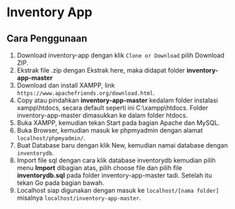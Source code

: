 # Inventory App

## Cara Penggunaan
1.  Download inventory-app dengan klik `Clone or Download` pilih Download ZIP.
2.  Ekstrak file .zip dengan Ekstrak here, maka didapat folder <b>inventory-app-master</b>
3.  Download dan install XAMPP, link `https://www.apachefriends.org/download.html`.
4.  Copy atau pindahkan <b>inventory-app-master</b> kedalam folder instalasi xampp\htdocs, secara default seperti ini C:\xampp\htdocs. Folder inventory-app-master dimasukkan ke dalam folder htdocs.
5.  Buka XAMPP, kemudian tekan Start pada bagian Apache dan MySQL.
6.  Buka Browser, kemudian masuk ke phpmyadmin dengan alamat `localhost/phpmyadmin/`.
7.  Buat Database baru dengan klik New, kemudian namai database dengan `inventorydb`.
8.  Import file sql dengan cara klik database inventorydb kemudian pilih menu <b>Import</b> dibagian atas, pilih choose file dan pilih file <b>inventorydb.sql</b> pada folder inventory-app-master tadi. Setelah itu tekan Go pada bagian bawah.
9.  Localhost siap digunakan dengan masuk ke `localhost/[nama folder]` misalnya `localhost/inventory-app-master`.